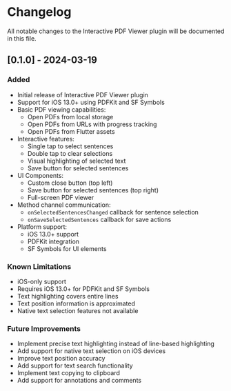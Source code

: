 # Changelog

All notable changes to the Interactive PDF Viewer plugin will be documented in this file.

## [0.1.0] - 2024-03-19

### Added
- Initial release of Interactive PDF Viewer plugin
- Support for iOS 13.0+ using PDFKit and SF Symbols
- Basic PDF viewing capabilities:
  - Open PDFs from local storage
  - Open PDFs from URLs with progress tracking
  - Open PDFs from Flutter assets
- Interactive features:
  - Single tap to select sentences
  - Double tap to clear selections
  - Visual highlighting of selected text
  - Save button for selected sentences
- UI Components:
  - Custom close button (top left)
  - Save button for selected sentences (top right)
  - Full-screen PDF viewer
- Method channel communication:
  - `onSelectedSentencesChanged` callback for sentence selection
  - `onSaveSelectedSentences` callback for save actions
- Platform support:
  - iOS 13.0+ support
  - PDFKit integration
  - SF Symbols for UI elements

### Known Limitations
- iOS-only support
- Requires iOS 13.0+ for PDFKit and SF Symbols
- Text highlighting covers entire lines
- Text position information is approximated
- Native text selection features not available

### Future Improvements
- Implement precise text highlighting instead of line-based highlighting
- Add support for native text selection on iOS devices
- Improve text position accuracy
- Add support for text search functionality
- Implement text copying to clipboard
- Add support for annotations and comments 